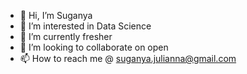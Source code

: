 - 👋 Hi, I’m Suganya
- 👀 I’m interested in Data Science
- 🌱 I’m currently fresher
- 💞️ I’m looking to collaborate on open
- 📫 How to reach me @ suganya.julianna@gmail.com

<!---
suganyajulianna/suganyajulianna is a ✨ special ✨ repository because its `README.md` (this file) appears on your GitHub profile.
You can click the Preview link to take a look at your changes.
--->
